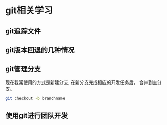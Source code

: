 # git相关学习

## git追踪文件

## git版本回退的几种情况

## git管理分支

现在我常使用的方式是新建分支, 在新分支完成相应的开发任务后， 合并到主分支。

```bash
git checkout -b branchname
```

## 使用git进行团队开发
